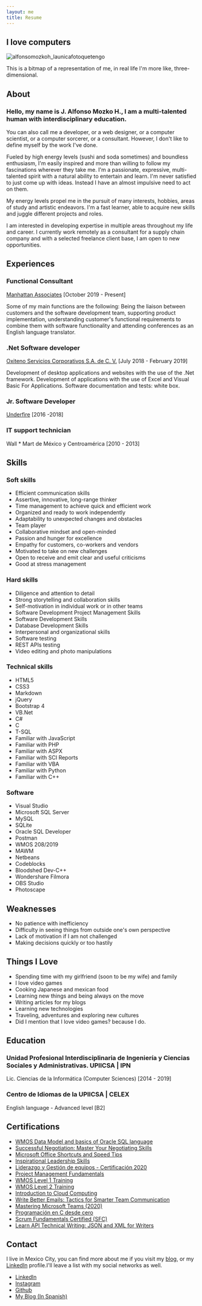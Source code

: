 ```yaml
---
layout: me
title: Resume
---
```

## I love computers

![alfonsomozkoh_launicafotoquetengo](https://i.ibb.co/dB8xBXJ/13566935-578852228964164-6769631306119649709-n.jpg)  

This is a bitmap of a representation of me, in real life I'm more like, three-dimensional.  

## About
### Hello, my name is J. Alfonso Mozko H., I am a multi-talented human with interdisciplinary education.

You can also call me a developer, or a web designer, or a computer scientist, or a computer sorcerer, or a consultant. However, I don't like to define myself by the work I've done.

Fueled by high energy levels (sushi and soda sometimes) and boundless enthusiasm, I'm easily inspired and more than willing to follow my fascinations wherever they take me.
I'm a passionate, expressive, multi-talented spirit with a natural ability to entertain and learn. I'm never satisfied to just come up with ideas. Instead I have an almost impulsive need to act on them.

My energy levels propel me in the pursuit of many interests, hobbies, areas of study and artistic endeavors. I'm a fast learner, able to acquire new skills and juggle different projects and roles.

I am interested in developing expertise in multiple areas throughout my life and career. I currently work remotely as a consultant for a supply chain company and with a selected freelance client base, I am open to new opportunities.

## Experiences

### **Functional Consultant**
 [Manhattan Associates](https://www.linkedin.com/company/manhattan-associates/mycompany/) [October 2019 - Present]

Some of my main functions are the following: Being the liaison between customers and the software development team, supporting product implementation, understanding customer's functional requirements to combine them with software functionality and attending conferences as an English language translator.

### **.Net Software developer**
[Oxiteno Servicios Corporativos S.A. de C. V.](https://www.linkedin.com/company/oxiteno/) [July 2018 - February 2019]

Development of desktop applications and websites with the use of the .Net
framework. Development of applications with the use of Excel and Visual Basic For
Applications. Software documentation and tests: white box.

### **Jr. Software Developer**
[Underfire](https://underfire.com.mx/) [2016 -2018]

### **IT support technician**
Wall * Mart de México y Centroamérica [2010 - 2013]

## Skills

### **Soft skills**

- Efficient communication skills
- Assertive, innovative, long-range thinker
- Time management to achieve quick and efficient work
- Organized and ready to work independently
- Adaptability to unexpected changes and obstacles 
- Team player
- Collaborative mindset and open-minded
- Passion and hunger for excellence
- Empathy for customers, co-workers and vendors
- Motivated to take on new challenges
- Open to receive and emit clear and useful criticisms
- Good at stress management

### **Hard skills**
- Diligence and attention to detail
- Strong storytelling and collaboration skills
- Self-motivation in individual work or in other teams
- Software Development Project Management Skills
- Software Development Skills
- Database Development Skills
- Interpersonal and organizational skills
- Software testing
- REST APIs testing
- Video editing and photo manipulations

### **Technical skills**

- HTML5
- CSS3	
- Markdown
- jQuery		
- Bootstrap 4	
- VB.Net	
- C#		
- C				
- T-SQL
- Familiar with JavaScript
- Familiar with PHP	
- Familiar with ASPX
- Familiar with SCI Reports
- Familiar with VBA
- Familiar with Python
- Familiar with C++

### **Software**
- Visual Studio
- Microsoft SQL Server
- MySQL
- SQLite
- Oracle SQL Developer
- Postman
- WMOS 208/2019
- MAWM
- Netbeans
- Codeblocks
- Bloodshed Dev-C++
- Wondershare Filmora
- OBS Studio
- Photoscape

## Weaknesses
- No patience with inefficiency
- Difficulty in seeing things from outside one's own perspective
- Lack of motivation if I am not challenged
- Making decisions quickly or too hastily

## Things I Love
- Spending time with my girlfriend (soon to be my wife) and family
- I love video games
- Cooking Japanese and mexican food
- Learning new things and being always on the move
- Writing articles for my blogs
- Learning new technologies
- Traveling, adventures and exploring new cultures
- Did I mention that I love video games? because I do.

## Education

### **Unidad Profesional Interdisciplinaria de Ingeniería y Ciencias Sociales y Administrativas. UPIICSA | IPN**  
Lic. Ciencias de la Informática (Computer Sciences) [2014 - 2019]

### **Centro de Idiomas de la UPIICSA | CELEX**
English language - Advanced level [B2]

## Certifications
- [WMOS Data Model and basics of Oracle SQL language](ude.my/UC-f07bdd1f-0a9b-49f6-bd1c-dd6f53ad6b0a)
- [Successful Negotiation: Master Your Negotiating Skills](ude.my/UC-c628716a-5591-4992-aacf-2c72ddafdba8)
- [Microsoft Office Shortcuts and Speed Tips](ude.my/UC-6675f260-08d6-4c92-be43-75c063f9d392)
- [Inspirational Leadership Skills](ude.my/UC-080243d6-6996-4b6a-8e20-153e14c4b698)
- [Liderazgo y Gestión de equipos - Certificación 2020](ude.my/UC-7a010c52-b64d-4226-998d-595faf56997e)
- [Project Management Fundamentals](ude.my/UC-11cbb799-8f32-4521-bd54-bdab972b0efd)
- [WMOS Level 1 Training](ude.my/UC-8a56d756-4c3b-4500-81b0-74e4d37d0111)
- [WMOS Level 2 Training](ude.my/UC-016a2555-b085-40fd-825e-12a98ce3f8db)
- [Introduction to Cloud Computing](ude.my/UC-4cf99111-a4b9-4a09-8fa3-0ef9aea8a289)
- [Write Better Emails: Tactics for Smarter Team Communication](ude.my/UC-a4773bfd-61fb-4fd5-bf21-ba1c59637dfc)
- [Mastering Microsoft Teams (2020)](ude.my/UC-7c9cc8c0-2cd1-4911-a5ff-f91e456b8e25)
- [Programación en C desde cero](ude.my/UC-99b89351-4a7a-4323-afd9-f0c0373ae094)
- [Scrum Fundamentals Certified (SFC)](https://www.scrumstudy.com/certification/verify?type=SFC&number=699719)
- [Learn API Technical Writing: JSON and XML for Writers](ude.my/UC-28196b01-99bc-40b9-a3b7-2924c747ce40)

## Contact

I live in Mexico City, you can find more about me if you visit my [blog](https://alfonsomozkoh.github.io/), or my [LinkedIn](https://www.linkedin.com/in/alfonsomoscoh/) profile.I'll leave a list with my social networks as well.

- [LinkedIn](https://www.linkedin.com/in/alfonsomoscoh/)
- [Instagram](http://instagram.com/alfonsomozkoh)
- [Github](https://github.com/alfonsojazz)
- [My Blog (In Spanish)](https://alfonsomozkoh.github.io/)
